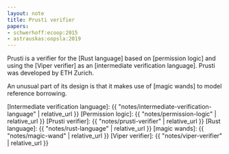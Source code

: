 ```yaml
---
layout: note
title: Prusti verifier
papers:
- schwerhoff:ecoop:2015
- astrauskas:oopsla:2019
---
```


Prusti is a verifier for the [Rust language]
based on 
[permission logic] and using the [Viper verifier] as
an [intermediate verification language].
Prusti was developed by ETH Zurich.

An unusual part of its design is that it makes use of
[magic wands] to model reference borrowing.

[Intermediate verification language]: {{ "notes/intermediate-verification-language" | relative_url }}
[Permission logic]: {{ "notes/permission-logic" | relative_url }}
[Prusti verifier]: {{ "notes/prusti-verifier" | relative_url }}
[Rust language]: {{ "notes/rust-language" | relative_url }}
[magic wands]: {{ "notes/magic-wand" | relative_url }}
[Viper verifier]: {{ "notes/viper-verifier" | relative_url }}
